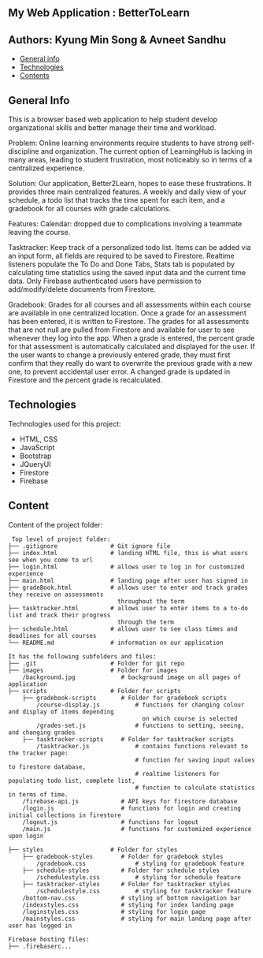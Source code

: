 ## My Web Application : BetterToLearn
## Authors: Kyung Min Song & Avneet Sandhu

* [General info](#general-info)
* [Technologies](#technologies)
* [Contents](#content)

## General Info
This is a browser based web application to help student develop organizational skills and better
manage their time and workload.

Problem: Online learning environments require students to have strong self-discipline and
organization. The current option of LearningHub is lacking in many areas, leading to student
frustration, most noticeably so in terms of a centralized experience.

Solution: Our application, Better2Learn, hopes to ease these frustrations. It provides three main
centralized features. A weekly and daily view of your schedule, a todo list that tracks the time
spent for each item, and a gradebook for all courses with grade calculations.

 Features:
 Calendar: dropped due to complications involving a teammate leaving the course.

 Tasktracker:
 Keep track of a personalized todo list. Items can be added via an input form, all fields are
 required to be saved to Firestore. Realtime listeners populate the To Do and Done Tabs, Stats tab
 is populated by calculating time statistics using the saved input data and the current time data.
 Only Firebase authenticated users have permission to add/modify/delete documents from Firestore.

 Gradebook:
 Grades for all courses and all assessments within each course are available in one centralized
 location. Once a grade for an assessment has been entered, it is written to Firestore. The grades
 for all assessments that are not null are pulled from Firestore and available for user to see
 whenever they log into the app. When a grade is entered, the percent grade for that assessment is
 automatically calculated and displayed for the user. If the user wants to change a previously
 entered grade, they must first confirm that they really do want to overwrite the previous grade
 with a new one, to prevent accidental user error. A changed grade is updated in Firestore and the
 percent grade is recalculated.


## Technologies
Technologies used for this project:
* HTML, CSS
* JavaScript
* Bootstrap
* JQueryUI
* Firestore
* Firebase

## Content
Content of the project folder:

```
 Top level of project folder:
├── .gitignore               # Git ignore file
├── index.html               # landing HTML file, this is what users see when you come to url
├── login.html               # allows user to log in for customized experience
├── main.html                # landing page after user has signed in
├── gradeBook.html           # allows user to enter and track grades they receive on assessments
                               throughout the term
├── tasktracker.html         # allows user to enter items to a to-do list and track their progress
                               through the term
├── schedule.html            # allows user to see class times and deadlines for all courses
└── README.md                # information on our application

It has the following subfolders and files:
├── .git                     # Folder for git repo
├── images                   # Folder for images
    /background.jpg             # background image on all pages of application
├── scripts                  # Folder for scripts
    ├── gradebook-scripts       # Folder for gradebook scripts
        /course-display.js          # functions for changing colour and display of items depending
                                      on which course is selected
        /grades-set.js              # functions to setting, seeing, and changing grades
    ├── tasktracker-scripts     # Folder for tasktracker scripts
        /tasktracker.js             # contains functions relevant to the tracker page:
                                    # function for saving input values to firestore database,
                                    # realtime listeners for populating todo list, complete list,
                                    # function to calculate statistics in terms of time.
    /firebase-api.js            # API keys for firestore database
    /login.js                   # functions for login and creating initial collections in firestore
    /logout.js                  # functions for logout
    /main.js                    # functions for customized experience upon login

├── styles                   # Folder for styles
    ├── gradebook-styles        # Folder for gradebook styles
        /gradebook.css              # styling for gradebook feature
    ├── schedule-styles         # Folder for schedule styles
        /schedulestyle.css          # styling for schedule feature
    ├── tasktracker-styles      # Folder for tasktracker styles
        /schedulestyle.css          # styling for tasktracker feature
    /bottom-nav.css             # styling of bottom navigation bar
    /indexstyles.css            # styling for index landing page
    /loginstyles.css            # styling for login page
    /mainstyles.css             # styling for main landing page after user has logged in

Firebase hosting files:
├── .firebaserc...


```

